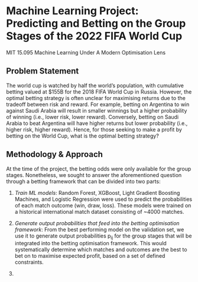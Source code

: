 # Machine Learning Project: Predicting and Betting on the Group Stages of the 2022 FIFA World Cup
MIT 15.095 Machine Learning Under A Modern Optimisation Lens

## Problem Statement
The world cup is watched by half the world’s population, with cumulative betting valued at $155B for the 2018 FIFA World Cup in Russia.  However, the optimal betting strategy is often unclear for maximising returns due to the tradeoff between risk and reward. For example, betting on Argentina to win against Saudi Arabia will result in smaller winnings but a higher probability of winning (i.e., lower risk, lower reward). Conversely, betting on Saudi Arabia to beat Argentina will have higher returns but lower probability (i.e., higher risk, higher reward). Hence, for those seeking to make a profit by betting on the World Cup, what is the optimal betting strategy?

## Methodology & Approach
At the time of the project, the betting odds were only available for the group stages. Nonetheless, we sought to answer the aforementioned question through a betting framework that can be divided into two parts:

1. *Train ML models*: Random Forest, XGBoost, Light Gradient Boosting Machines, and Logistic Regression were used to predict the probabilities of each match outcome (win, draw, loss). These models were trained on a historical international match dataset consisting of ~4000 matches.

2. *Generate output probabilities that feed into the betting optimisation framework*: From the best performing model on the validation set, we use it to generate output probabilities p<sub>ij</sub> for the group stages that will be integrated into the betting optimisation framework. This would systematically determine which matches and outcomes are the best to bet on to maximise expected profit, based on a set of defined constraints.

3. 
